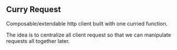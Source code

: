 Curry Request
----

Composable/extendable http client built with one curried function.

The idea is to centralize all client request so that we can manipulate requests all together later.
